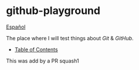 # github-playground

[Español](README.es.md)

The place where I will test things about _Git_ & _GitHub_.

- [Table of Contents](TableOfContents.md)

This was add by a PR squash1
